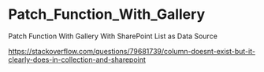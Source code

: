 # Patch_Function_With_Gallery
Patch Function With Gallery With SharePoint List as Data Source

https://stackoverflow.com/questions/79681739/column-doesnt-exist-but-it-clearly-does-in-collection-and-sharepoint
